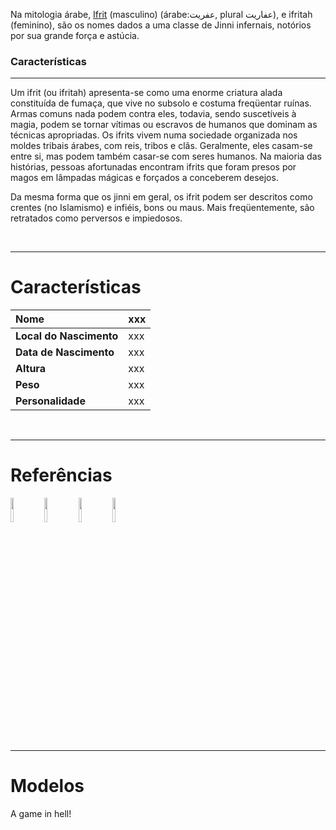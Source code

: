 Na mitologia árabe, [Ifrit](Ifrit.md) (masculino) (árabe:عفريت, plural عفاريت), e ifritah (feminino), são os nomes dados a uma classe de Jinni infernais, notórios por sua grande força e astúcia.

### Características ###

---


Um ifrit (ou ifritah) apresenta-se como uma enorme criatura alada constituída de fumaça, que vive no subsolo e costuma freqüentar ruínas. Armas comuns nada podem contra eles, todavia, sendo suscetíveis à magia, podem se tornar vítimas ou escravos de humanos que dominam as técnicas apropriadas. Os ifrits vivem numa sociedade organizada nos moldes tribais árabes, com reis, tribos e clãs. Geralmente, eles casam-se entre si, mas podem também casar-se com seres humanos. Na maioria das histórias, pessoas afortunadas encontram ifrits que foram presos por magos em lâmpadas mágicas e forçados a conceberem desejos.

Da mesma forma que os jinni em geral, os ifrit podem ser descritos como crentes (no Islamismo) e infiéis, bons ou maus. Mais freqüentemente, são retratados como perversos e impiedosos.

<br />

---

# Características #

| **Nome** | xxx |
|:---------|:----|
| **Local do Nascimento** | xxx |
| **Data de Nascimento** | xxx |
| **Altura** | xxx |
| **Peso** | xxx |
| **Personalidade** | xxx |

<br />

---

# Referências #

<a href='http://hewerthomn.files.wordpress.com/2008/02/ifrit_10.jpg'><img width='10%' height='10%' border='0' src='http://hewerthomn.files.wordpress.com/2008/02/ifrit_10.jpg' /></a>
<a href='http://ffxi.allakhazam.com/images/mobs/Ifrit-Prime.jpg'><img width='10%' height='10%' border='0' src='http://ffxi.allakhazam.com/images/mobs/Ifrit-Prime.jpg' /></a>
<a href='http://www.rpgamer.com/games/ff/ff8/propaganda/ifrit.jpg'><img width='10%' height='10%' border='0' src='http://www.rpgamer.com/games/ff/ff8/propaganda/ifrit.jpg' /></a>
<a href='http://finalfantasyxiii.net/images/pages/summons-ifrit1.jpg'><img width='10%' height='10%' border='0' src='http://finalfantasyxiii.net/images/pages/summons-ifrit1.jpg' /></a>


---

# Modelos #

A game in hell!